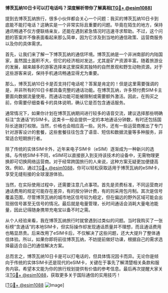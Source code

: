 **博茨瓦纳10日卡可以打电话吗？深度解析带你了解真相[[TG💪+ @esim1088](https://t.me/s/esim1088)]**

提到去博茨瓦纳旅行，很多小伙伴都会关心一个问题：我买的博茨瓦纳10日卡到底能不能打电话？这确实是一个非常实际且重要的问题。毕竟在陌生的地方，保持通讯畅通不仅方便联络亲友，还能在遇到紧急情况时迅速寻求帮助。不过，这个问题的答案并不像表面看起来那么简单，因为它涉及到当地的通信政策、运营商服务以及你的具体需求。

首先，让我们来了解一下博茨瓦纳的通信环境。博茨瓦纳是一个非洲南部的内陆国家，虽然国土面积不大，但它的经济相对发达，尤其是矿产资源丰富。随着旅游业的发展，越来越多的游客选择来这里探索其独特的自然景观和野生动物资源。对于这些游客来说，保持手机通讯畅通显得尤为重要。

那么，博茨瓦纳10日卡是否支持打电话呢？答案是肯定的！但是这里需要强调的是，并非所有的10日卡都具备完整的通话功能。在博茨瓦纳，许多预付费SIM卡主要面向数据流量使用，而通话功能可能被限制或需要额外激活。因此，在购买之前，你需要仔细查看卡的具体说明，确认它是否包含通话服务。

通常情况下，如果你计划在博茨瓦纳期间进行较多的语音交流，建议选择那些明确标注“含通话”的SIM卡。这类卡一般会提供一定的本地通话分钟数，有时还包括国际长途拨打权限。当然，价格也会相应高一些。另外，还有一些运营商推出了专门针对游客设计的套餐，这些套餐往往包含了语音、短信和数据流量等多种服务，非常适合短期旅行者。

除了传统的实体SIM卡外，近年来电子SIM卡（eSIM）逐渐成为一种新兴的选择。与传统SIM卡不同，eSIM可以直接嵌入到支持该技术的设备中，无需物理更换即可切换网络运营商。对于经常跨国旅行的人来说，这种方案无疑更加便捷高效。例如，通过[TG💪+ @esim1088](https://t.me/s/esim1088)，你可以轻松获取适用于博茨瓦纳的eSIM卡，享受无缝衔接的全球漫游体验。

当然，在实际使用过程中，还需要注意几点事项。首先是资费标准，不同运营商对通话费用的规定可能存在差异，有的按分钟计费，有的则采用包月制。其次是信号覆盖范围，尽管博茨瓦纳的城市地区信号较为稳定，但在偏远的野外区域可能会出现弱信号甚至无信号的情况。最后就是电量管理，长时间通话会消耗大量电池能量，因此记得随身携带充电宝以备不时之需。

从个人经验来看，我在博茨瓦纳旅行时就曾遇到过类似的问题。当时我购买了一张标榜“含通话”的本地SIM卡，但实际操作却发现通话质量并不理想，而且通话费用也略显昂贵。后来改用了eSIM卡后，不仅解决了这些问题，还大大提升了整体通信体验。所以，如果你即将前往博茨瓦纳，不妨提前做好功课，根据自己的需求选择最适合自己的通信解决方案。

总而言之，博茨瓦纳10日卡是可以打电话的，但具体情况因卡而异。无论你是倾向于传统的实体SIM卡还是现代的eSIM卡，关键在于事先了解清楚相关条款和服务内容。希望本文能为你的旅行规划提供有价值的参考信息。最后再次提醒大家关注[TG💪+ @esim1088](https://t.me/s/esim1088)，获取更多关于国际通信的实用技巧！

[[TG💪+ @esim1088](https://t.me/s/esim1088) ![Image](https://i.postimg.cc/4NQfJmqS/Snipaste-2025-05-13-00-14-12.png)]